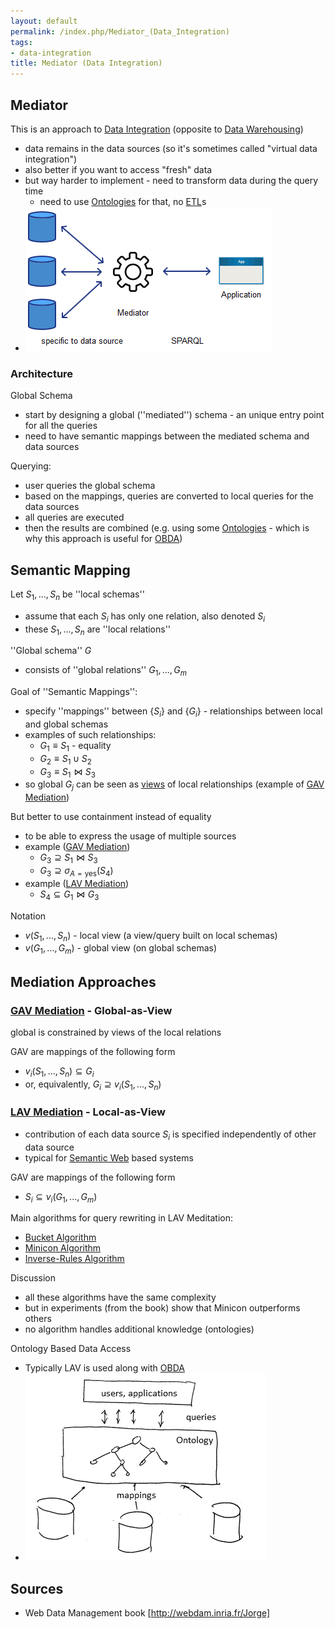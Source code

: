 ```yaml
---
layout: default
permalink: /index.php/Mediator_(Data_Integration)
tags:
- data-integration
title: Mediator (Data Integration)
---
```

## Mediator
This is an approach to [Data Integration](Data_Integration) (opposite to [Data Warehousing](Data_Warehousing))
- data remains in the data sources (so it's sometimes called "virtual data integration")
- also better if you want to access "fresh" data
- but way harder to implement - need to transform data during the query time 
  - need to use [Ontologies](Ontologies) for that, no [ETL](ETL)s
- <img src="https://raw.githubusercontent.com/alexeygrigorev/wiki-figures/master/ufrt/xml/sw/architecture-mediator.png" alt="Image">


### Architecture
Global Schema
- start by designing a global (''mediated'') schema - an unique entry point for all the queries 
- need to have semantic mappings between the mediated schema and data sources


Querying:
- user queries the global schema
- based on the mappings, queries are converted to local queries for the data sources 
- all queries are executed
- then the results are combined (e.g. using some [Ontologies](Ontologies) - which is why this approach is useful for [OBDA](OBDA))


## Semantic Mapping
Let $S_1, ..., S_n$ be ''local schemas''
- assume that each $S_i$ has only one relation, also denoted $S_i$
- these $S_1, ..., S_n$ are ''local relations''

''Global schema'' $G$ 
- consists of ''global relations'' $G_1, ..., G_m$

Goal of ''Semantic Mappings'':
- specify ''mappings'' between $\{ S_i \}$ and $\{ G_i \}$ - relationships between local and global schemas
- examples of such relationships:
  - $G_1 \equiv S_1$ - equality
  - $G_2 \equiv S_1 \cup S_2$
  - $G_3 \equiv S_1 \Join S_3$
- so global $G_j$ can be seen as <u>views</u> of local relationships (example of [GAV Mediation](GAV_Mediation))


But better to use containment instead of equality
- to be able to express the usage of multiple sources
- example ([GAV Mediation](GAV_Mediation))
  - $G_3 \supseteq S_1 \Join S_3$
  - $G_3 \supseteq \sigma_{A = \text{yes}} ( S_4 )$
- example ([LAV Mediation](LAV_Mediation))
  - $S_4 \subseteq G_1 \Join G_3$


Notation
- $v(S_1, ..., S_n)$ - local view (a view/query built on local schemas)
- $v(G_1, ..., G_m)$ - global view (on global schemas)


## Mediation Approaches
### [GAV Mediation](GAV_Mediation) - Global-as-View
global is constrained by views of the local relations

GAV are mappings of the following form
- $v_i(S_1, ..., S_n) \subseteq G_i$
- or, equivalently, $G_i \supseteq v_i(S_1, ..., S_n)$


### [LAV Mediation](LAV_Mediation) - Local-as-View
- contribution of each data source $S_i$ is specified independently of other data source 
- typical for [Semantic Web](Semantic_Web) based systems 

GAV are mappings of the following form
- $S_i \subseteq v_i(G_1, ..., G_m)$


Main algorithms for query rewriting in LAV Meditation:
- [Bucket Algorithm](Bucket_Algorithm_(Data_Integration))
- [Minicon Algorithm](Minicon_Algorithm)
- [Inverse-Rules Algorithm](Inverse-Rules_Algorithm)

Discussion
- all these algorithms have the same complexity
- but in experiments (from the book) show that Minicon outperforms others
- no algorithm handles additional knowledge (ontologies)


Ontology Based Data Access
- Typically LAV is used along with [OBDA](OBDA)
- <img src="https://raw.githubusercontent.com/alexeygrigorev/wiki-figures/master/ufrt/xml/sw/semantic-web-data-access.png" alt="Image">


## Sources
- Web Data Management book [http://webdam.inria.fr/Jorge]
